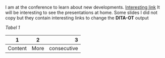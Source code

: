 I am at the conference to learn about new developments.
[Interesting link](http://www.constantstechdocsupport.nl)
It will be interesting to see the presentations at home. Some slides I did not copy but they contain interesting links to change the **DITA-OT** output

_Tabel 1_

|1|2|3|
|-|:-:|-:|
|Content|More|consecutive|
